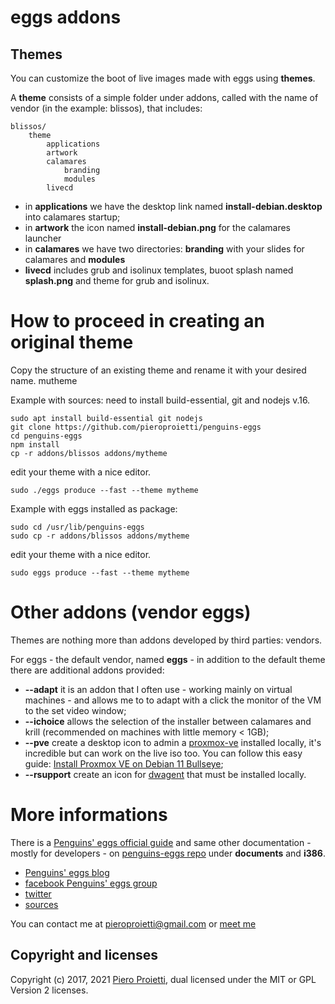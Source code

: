 # eggs addons

## Themes

You can customize the boot of live images made with eggs using **themes**.

A **theme** consists of a simple folder under addons, called with the name of 
vendor (in the example: blissos), that includes:

```
blissos/
    theme
        applications
        artwork
        calamares
            branding
            modules
        livecd
```

* in **applications** we have the desktop link named **install-debian.desktop** into calamares startup;
* in **artwork** the icon named **install-debian.png** for the calamares launcher
* in **calamares** we have two directories: **branding** with your slides for calamares and **modules**
* **livecd** includes grub and isolinux templates, buoot splash named **splash.png** and theme for grub and isolinux.


# How to proceed in creating an original theme
Copy the structure of an existing theme and rename it with your desired name. mutheme

Example with sources: need to install build-essential, git and nodejs v.16.

```
sudo apt install build-essential git nodejs 
git clone https://github.com/pieroproietti/penguins-eggs
cd penguins-eggs
npm install
cp -r addons/blissos addons/mytheme
```
edit your theme with a nice editor.
```
sudo ./eggs produce --fast --theme mytheme
```
Example with eggs installed as package:
```
sudo cd /usr/lib/penguins-eggs
sudo cp -r addons/blissos addons/mytheme
```
edit your theme with a nice editor.
```
sudo eggs produce --fast --theme mytheme
```


# Other addons (vendor eggs)

Themes are nothing more than addons developed by third parties: vendors.

For eggs - the default vendor, named **eggs** - in addition to the default 
theme there are additional addons provided:

* **--adapt** it is an addon that I often use - working mainly on virtual machines - 
and allows me to to adapt with a click the monitor of the VM to the set 
video window;
* __--ichoice__ allows the selection of the installer between calamares and krill 
(recommended on machines with little memory < 1GB);
* __--pve__ create a desktop icon to admin a [proxmox-ve](https://www.proxmox.com/en/proxmox-ve) installed locally, it's incredible but can work on the live iso too. You can follow this easy guide: [Install Proxmox VE on Debian 11 Bullseye](https://pve.proxmox.com/wiki/Install_Proxmox_VE_on_Debian_11_Bullseye);
* __--rsupport__ create an icon for [dwagent](https://www.dwservice.net) that must be installed locally.

# More informations
There is a [Penguins' eggs official guide](https://penguins-eggs.net/docs/Tutorial/italiano) and same other documentation - mostly for developers - on [penguins-eggs repo](https://github.com/pieroproietti/penguins-eggs) under **documents** and **i386**.

* [Penguins' eggs blog](https://penguins-eggs.net)    
* [facebook Penguins' eggs group](https://www.facebook.com/groups/128861437762355/)
* [twitter](https://twitter.com/pieroproietti)
* [sources](https://github.com/pieroproietti/penguins-krill)

You can contact me at pieroproietti@gmail.com or [meet me](https://meet.jit.si/PenguinsEggsMeeting)

## Copyright and licenses
Copyright (c) 2017, 2021 [Piero Proietti](https://penguins-eggs.net/about-me.html), dual licensed under the MIT or GPL Version 2 licenses.
